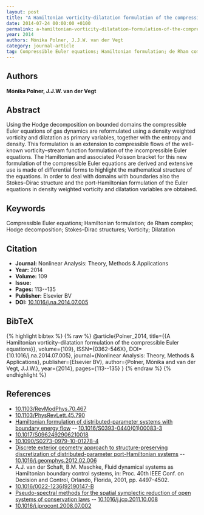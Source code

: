 ```yaml
---
layout: post
title: "A Hamiltonian vorticity–dilatation formulation of the compressible Euler equations"
date: 2014-07-24 00:00:00 +0100
permalink: a-hamiltonian-vorticity-dilatation-formulation-of-the-compressible-euler-equations
year: 2014
authors: Mónika Polner, J.J.W. van der Vegt
category: journal-article
tag: Compressible Euler equations; Hamiltonian formulation; de Rham complex; Hodge decomposition; Stokes–Dirac structures; Vorticity; Dilatation
---
```

 
## Authors
**Mónika Polner, J.J.W. van der Vegt**
 
## Abstract
Using the Hodge decomposition on bounded domains the compressible Euler equations of gas dynamics are reformulated using a density weighted vorticity and dilatation as primary variables, together with the entropy and density. This formulation is an extension to compressible flows of the well-known vorticity–stream function formulation of the incompressible Euler equations. The Hamiltonian and associated Poisson bracket for this new formulation of the compressible Euler equations are derived and extensive use is made of differential forms to highlight the mathematical structure of the equations. In order to deal with domains with boundaries also the Stokes–Dirac structure and the port-Hamiltonian formulation of the Euler equations in density weighted vorticity and dilatation variables are obtained.
 
## Keywords
Compressible Euler equations; Hamiltonian formulation; de Rham complex; Hodge decomposition; Stokes–Dirac structures; Vorticity; Dilatation
 
## Citation
- **Journal:** Nonlinear Analysis: Theory, Methods &amp; Applications
- **Year:** 2014
- **Volume:** 109
- **Issue:** 
- **Pages:** 113--135
- **Publisher:** Elsevier BV
- **DOI:** [10.1016/j.na.2014.07.005](https://doi.org/10.1016/j.na.2014.07.005)
 
## BibTeX
{% highlight bibtex %}
{% raw %}
@article{Polner_2014,
  title={{A Hamiltonian vorticity–dilatation formulation of the compressible Euler equations}},
  volume={109},
  ISSN={0362-546X},
  DOI={10.1016/j.na.2014.07.005},
  journal={Nonlinear Analysis: Theory, Methods &amp; Applications},
  publisher={Elsevier BV},
  author={Polner, Mónika and van der Vegt, J.J.W.},
  year={2014},
  pages={113--135}
}
{% endraw %}
{% endhighlight %}
 
## References
- [10.1103/RevModPhys.70.467](https://doi.org/10.1103/RevModPhys.70.467)
- [10.1103/PhysRevLett.45.790](https://doi.org/10.1103/PhysRevLett.45.790)
- [Hamiltonian formulation of distributed-parameter systems with boundary energy flow](hamiltonian-formulation-of-distributed-parameter-systems-with-boundary-energy-flow) -- [10.1016/S0393-0440(01)00083-3](https://doi.org/10.1016/S0393-0440(01)00083-3)
- [10.1017/S0962492906210018](https://doi.org/10.1017/S0962492906210018)
- [10.1090/S0273-0979-10-01278-4](https://doi.org/10.1090/S0273-0979-10-01278-4)
- [Discrete exterior geometry approach to structure-preserving discretization of distributed-parameter port-Hamiltonian systems](discrete-exterior-geometry-approach-to-structure-preserving-discretization-of-distributed-parameter-port-hamiltonian-systems) -- [10.1016/j.geomphys.2012.02.006](https://doi.org/10.1016/j.geomphys.2012.02.006)
- A.J. van der Schaft, B.M. Maschke, Fluid dynamical systems as Hamiltonian boundary control systems, in: Proc. 40th IEEE Conf. on Decision and Control, Orlando, Florida, 2001, pp. 4497–4502.
- [10.1016/0022-1236(92)90147-B](https://doi.org/10.1016/0022-1236(92)90147-B)
- [Pseudo-spectral methods for the spatial symplectic reduction of open systems of conservation laws](pseudo-spectral-methods-for-the-spatial-symplectic-reduction-of-open-systems-of-conservation-laws) -- [10.1016/j.jcp.2011.10.008](https://doi.org/10.1016/j.jcp.2011.10.008)
- [10.1016/j.jprocont.2008.07.002](https://doi.org/10.1016/j.jprocont.2008.07.002)

